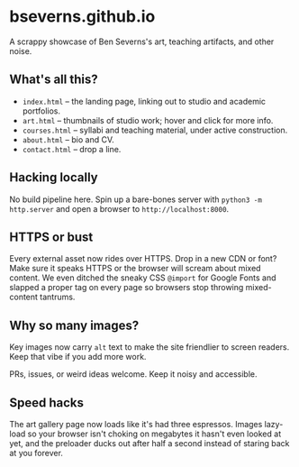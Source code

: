 # bseverns.github.io

A scrappy showcase of Ben Severns's art, teaching artifacts, and other noise.

## What's all this?
* `index.html` – the landing page, linking out to studio and academic portfolios.
* `art.html` – thumbnails of studio work; hover and click for more info.
* `courses.html` – syllabi and teaching material, under active construction.
* `about.html` – bio and CV.
* `contact.html` – drop a line.

## Hacking locally
No build pipeline here. Spin up a bare-bones server with `python3 -m http.server` and open a browser to `http://localhost:8000`.

## HTTPS or bust
Every external asset now rides over HTTPS. Drop in a new CDN or font? Make sure it speaks HTTPS or the browser will scream about mixed content.
We even ditched the sneaky CSS `@import` for Google Fonts and slapped a proper <link> tag on every page so browsers stop throwing mixed-content tantrums.


## Why so many images?
Key images now carry `alt` text to make the site friendlier to screen readers. Keep that vibe if you add more work.

PRs, issues, or weird ideas welcome. Keep it noisy and accessible.

## Speed hacks
The art gallery page now loads like it's had three espressos. Images lazy-load so your browser isn't choking on megabytes it hasn't even looked at yet, and the preloader ducks out after half a second instead of staring back at you forever.

